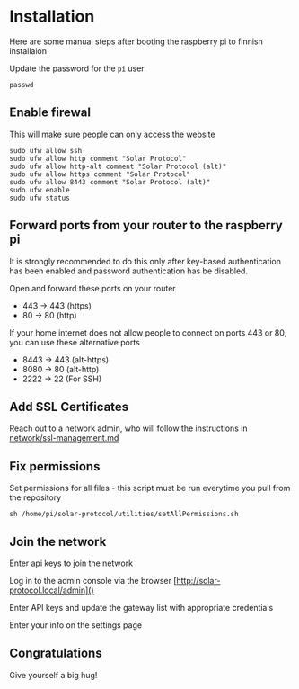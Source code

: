 # Installation

Here are some manual steps after booting the raspberry pi to finnish installaion

Update the password for the `pi` user

    passwd

## Enable firewal

This will make sure people can only access the website

    sudo ufw allow ssh
    sudo ufw allow http comment "Solar Protocol"
    sudo ufw allow http-alt comment "Solar Protocol (alt)"
    sudo ufw allow https comment "Solar Protocol"
    sudo ufw allow 8443 comment "Solar Protocol (alt)"
    sudo ufw enable
    sudo ufw status

## Forward ports from your router to the raspberry pi

It is strongly recommended to do this only after key-based authentication has been enabled and password authentication has be disabled.

Open and forward these ports on your router

* 443 -> 443 (https)
* 80 -> 80 (http)

If your home internet does not allow people to connect on ports 443 or 80, you can use these alternative ports

* 8443 -> 443 (alt-https)
* 8080 -> 80 (alt-http)
* 2222 -> 22 (For SSH)

## Add SSL Certificates

Reach out to a network admin, who will follow the instructions in [network/ssl-management.md]()

## Fix permissions

Set permissions for all files - this script must be run everytime you pull from the repository

    sh /home/pi/solar-protocol/utilities/setAllPermissions.sh

## Join the network

Enter api keys to join the network 

Log in to the admin console via the browser [http://solar-protocol.local/admin]()

Enter API keys and update the gateway list with appropriate credentials

Enter your info on the settings page

## Congratulations

Give yourself a big hug!
